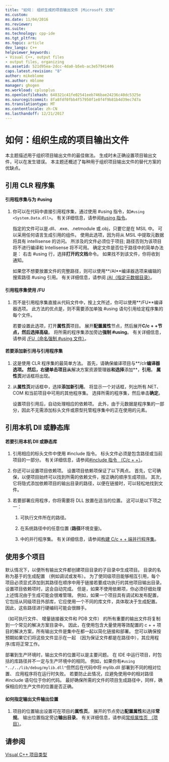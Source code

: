 ```yaml
---
title: "如何： 组织生成的项目输出文件 |Microsoft 文档"
ms.custom: 
ms.date: 11/04/2016
ms.reviewer: 
ms.suite: 
ms.technology: cpp-ide
ms.tgt_pltfrm: 
ms.topic: article
dev_langs: C++
helpviewer_keywords:
- Visual C++, output files
- output files, organizing
ms.assetid: 521d95ea-2dcc-4da0-b5eb-ac3e57941446
caps.latest.revision: "8"
author: mikeblome
ms.author: mblome
manager: ghogen
ms.workload: cplusplus
ms.openlocfilehash: 648321c41fe02541eeb746bae24236c40dc5325e
ms.sourcegitcommit: 8fa8fdf0fbb4f57950f1e8f4f9b81b4d39ec7d7a
ms.translationtype: MT
ms.contentlocale: zh-CN
ms.lasthandoff: 12/21/2017
---
```

# <a name="how-to-organize-project-output-files-for-builds"></a>如何：组织生成的项目输出文件
本主题描述用于组织项目输出文件的最佳做法。 生成时未正确设置项目输出文件，可以在发生错误。 本主题还概述了每种用于组织项目输出文件的替代方案的优缺点。  
  
## <a name="referencing-clr-assemblies"></a>引用 CLR 程序集  
  
#### <a name="to-reference-assemblies-with-using"></a>引用程序集与为 #using  
  
1.  你可以在代码中直接引用程序集，通过使用 #using 指令，如`#using <System.Data.dll>`。 有关详细信息，请参阅[#using 指令](../preprocessor/hash-using-directive-cpp.md)。  
  
     指定的文件可以是.dll、.exe、.netmodule 或.obj，只要它是在 MSIL 中。 可以采用任何语言生成引用的组件。 使用此选项，因为将从 MSIL 中提取元数据将具有 intellisense 的访问。 所涉及的文件必须位于项目; 路径否则为该项目将不进行编译和 Intellisense 将不可用。 确定文件是否位于路径中的简单办法是： 右击 #using 行，选择**打开的文档**命令。 如果找不到该文件，你将收到通知。  
  
     如果您不想要放置文件的完整路径，则可以使用**/AI**编译器选项来编辑的搜索路径 #using 引用。 有关详细信息，请参阅 [/AI（指定元数据目录）](../build/reference/ai-specify-metadata-directories.md)。  
  
#### <a name="to-reference-assemblies-with-fu"></a>引用程序集使用 /FU  
  
1.  而不是引用程序集直接从代码文件中，按上文所述，你可以使用**/FU**编译器选项。 此方法的优点是，则不需要添加单独 #using 语句引用给定程序集的每个文件。  
  
     若要设置此选项，打开**属性页**项目。 展开**配置属性**节点，然后展开**C/c + +**节点，然后选择**高级**。 将所需的程序集添加旁边**强制 #using**。 有关详细信息，请参阅 [/FU（命名强制 #using 文件）](../build/reference/fu-name-forced-hash-using-file.md)。  
  
#### <a name="to-reference-assemblies-with-add-new-reference"></a>若要添加新引用与引用程序集  
  
1.  这是使用 CLR 程序集的最简单方法。 首先，请确保编译项目与**/clr**编译器选项。 然后，右键单击项目从**解决方案资源管理器**和选择**添加**，**引用**。 **属性页**对话框将出现。  
  
2.  从**属性页**对话框中，选择**添加新引用**。 将显示一个对话框，列出所有.NET、 COM 和当前项目中可用的其他程序集。 选择所需的程序集，然后单击**确定**。  
  
     设置项目引用后，自动处理相应的依赖项。 此外，由于元数据是程序集的一部分，因此不无需添加标头文件或原型托管程序集中的正在使用的元素。  
  
## <a name="referencing-native-dlls-or-static-libraries"></a>引用本机 Dll 或静态库  
  
#### <a name="to-reference-native-dlls-or-static-libraries"></a>若要引用本机 Dll 或静态库  
  
1.  引用相应的标头文件中使用 #include 指令。 标头文件必须是包含路径或当前项目的一部分。 有关详细信息，请参阅[#include 指令 （C/c + +）](../preprocessor/hash-include-directive-c-cpp.md)。  
  
2.  你还可以设置项目依赖项。 设置项目依赖项保证了以下两点。 首先，它可确保，以便项目始终可以找到所需的依赖文件，按正确的顺序生成项目。 其次，它将隐式添加依赖项目的输出目录的路径，以便在链接时，可以轻松地找到文件。  
  
3.  若要部署应用程序，你将需要将 DLL 放置在适当的位置。 这可以是以下项之一：  
  
    1.  可执行文件所在的路径。  
  
    2.  在系统路径中的任意位置 (**路径**环境变量)。  
  
    3.  中的并行程序集。 有关详细信息，请参阅[构建 C/c + + 端并行程序集](../build/building-c-cpp-side-by-side-assemblies.md)。  
  
## <a name="working-with-multiple-projects"></a>使用多个项目  
 默认情况下，以便所有输出文件都创建项目目录的子目录中生成项目。 目录的名称为基于的生成配置 （例如调试或发布）。 为了使同级项目能够相互引用，每个项目必须显式添加到其路径在顺序中用于链接若要成功执行的其他项目输出目录。 设置项目依赖项时，这会自动完成。 但是，如果不使用依赖项，你必须仔细处理上述情况由于生成可能会很难管理。 例如，如果一个项目具有调试和发布配置，它包括从同级项目外部库，它应使用一个不同的库文件，具体取决于生成配置。 因此，这些路径进行硬编码可能会很棘手。  
  
 （如可执行文件、 增量链接器文件和 PDB 文件） 的所有重要的输出文件将复制到一个常见的解决方案目录中。 因此，在使用包含大量使用等效配置的 c + + 项目的解决方案，所有输出文件是集中在都一起以简化链接和部署。 您可以确保按预期如果它们将这些文件显示在一起 （因为保证文件都是在路径中），其应用程序/库将正常工作。  
  
 部署到生产环境时，输出文件的位置可以是主要问题。 在 IDE 中运行项目，时包括的库路径并不一定与生产环境中的相同。 例如，如果你有`#using "../../lib/debug/mylib.dll"`但然后在代码中将 mylib.dll 部署到不同的相对位置、 应用程序将在运行时失败。 若要防止此情况，应避免使用中的相对路径 #include 语句位于你的代码。 最好确保所需的文件的项目生成路径中，同样，确保相应的生产文件的位置是否正确。  
  
#### <a name="how-to-specify-where-output-files-go"></a>如何指定输出文件输出位置  
  
1.  项目的位置输出设置可在项目的**属性页**。 展开的节点旁边**配置属性**和选择**常规**。 输出位置指定旁边**输出目录**。 有关详细信息，请参阅[常规属性页 （项目）](../ide/general-property-page-project.md)。  
  
## <a name="see-also"></a>请参阅  
 [Visual C++ 项目类型](../ide/visual-cpp-project-types.md)